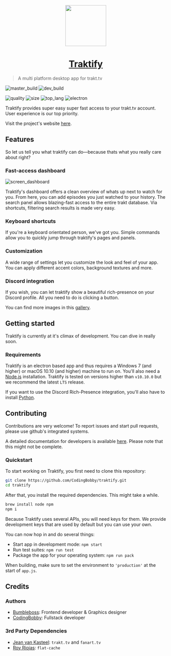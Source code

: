 <p align="center">
  <img src="https://i.imgur.com/Y5rSPSm.png" width="128"/>
</p>

<h1 align="center"> <a href="https://codingbobby.xyz/traktify">Traktify</a> </h1>

> A multi platform desktop app for trakt.tv

![master_build][master_build]
![dev_build][dev_build]

![quality][quality]
![size][size]
![top_lang][top_lang]
![electron][electron]

Traktify provides super easy super fast access to your trakt.tv account. User experience is our top priority.

Visit the project's website [here](https://codingbobby.xyz/traktify).


## Features
So let us tell you what traktify can do—because thats what you really care about right?

### Fast-access dashboard
![screen_dashboard](https://i.imgur.com/XOTBUlz.png)

Traktify's dashboard offers a clean overview of whats up next to watch for you. From here, you can add episodes you just watched to your history. The search panel allows blazing-fast access to the entire trakt database. Via shortcuts, filtering search results is made very easy.

### Keyboard shortcuts
If you're a keyboard orientated person, we've got you. Simple commands allow you to quickly jump through traktify's pages and panels.

### Customization
A wide range of settings let you customize the look and feel of your app. You can apply different accent colors, background textures and more.

### Discord integration
If you wish, you can let traktify show a beautiful rich-presence on your Discord profile. All you need to do is clicking a button.

You can find more images in this [gallery](https://imgur.com/a/1BFUMGm).


## Getting started
Traktify is currently at it's climax of development. You can dive in really soon.

### Requirements
Traktify is an electron based app and thus requires a Windows 7 (and higher) or macOS 10.10 (and higher) machine to run on. You'll also need a [Node.js](https://nodejs.org/en/download/) installation. Traktify is tested on versions higher than `v10.10.0` but we recommend the latest `LTS` release.

If you want to use the Discord Rich-Presence integration, you'll also have to install [Python](https://www.python.org/downloads/).


## Contributing
Contributions are very welcome! To report issues and start pull requests, please use github's integrated systems.

A detailed documentation for developers is available [here](https://codingbobby.xyz/traktify/docs). Please note that this might not be complete.

### Quickstart
To start working on Traktify, you first need to clone this repository:
```sh
git clone https://github.com/CodingBobby/traktify.git
cd traktify
```
After that, you install the required dependencies. This might take a while.
```sh
brew install node npm
npm i
```
Because Traktify uses several APIs, you will need keys for them. We provide development keys that are used by default but you can use your own.

You can now hop in and do several things:
 - Start app in development mode: `npm start`
 - Run test suites: `npm run test`
 - Package the app for your operating system: `npm run pack`

When building, make sure to set the environment to `'production'` at the start of `app.js`.


## Credits

### Authors
   - [Bumbleboss](https://github.com/Bumbleboss): Frontend developer & Graphics designer
   - [CodingBobby](https://github.com/CodingBobby): Fullstack developer

### 3rd Party Dependencies
   - [Jean van Kasteel](https://github.com/vankasteelj): `trakt.tv` and `fanart.tv`
   - [Roy Riojas](https://github.com/royriojas): `flat-cache`



<!-- long links -->
[top_lang]: https://img.shields.io/github/languages/top/CodingBobby/traktify.svg?style=flat-square
[quality]: https://img.shields.io/codacy/grade/a68c06c191d54df0879b854c05c2ea79/master.svg?style=flat-square
[electron]: https://img.shields.io/github/package-json/dependency-version/CodingBobby/traktify/dev/electron.svg?style=flat-square
[size]: https://img.shields.io/github/repo-size/CodingBobby/traktify.svg?style=flat-square
[dev_build]: https://img.shields.io/circleci/build/github/CodingBobby/traktify/development?label=dev%20build&style=flat-square
[master_build]: https://img.shields.io/circleci/build/github/CodingBobby/traktify/master?label=build&style=flat-square
